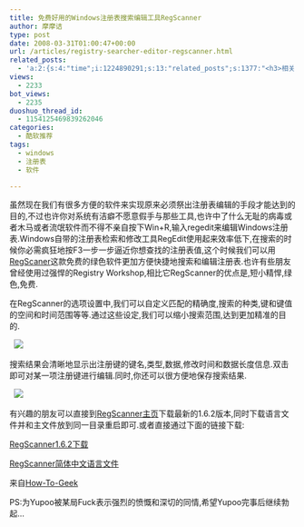 ```yaml
---
title: 免费好用的Windows注册表搜索编辑工具RegScanner
author: 摩摩诘
type: post
date: 2008-03-31T01:00:47+00:00
url: /articles/registry-searcher-editor-regscanner.html
related_posts:
  - 'a:2:{s:4:"time";i:1224890291;s:13:"related_posts";s:1377:"<h3>相关日志</h3><ul class="related_post"><li><a href="http://www.digglife.cn/articles/free-clipboard-manager-clipx.html" title="小巧的Windows剪切板管理器:ClipX">小巧的Windows剪切板管理器:ClipX</a></li><li><a href="http://www.digglife.cn/articles/faster-copy-windows.html" title="加快Windows下的文件复制速度:TeraCopy">加快Windows下的文件复制速度:TeraCopy</a></li><li><a href="http://www.digglife.cn/articles/ppc-freeware-download.html" title="PPC,Windows Mobile手机免费软件下载网站:PPC Freeware">PPC,Windows Mobile手机免费软件下载网站:PPC Freeware</a></li><li><a href="http://www.digglife.cn/articles/task-killer.html" title="Task Killer:快速结束Windows进程">Task Killer:快速结束Windows进程</a></li><li><a href="http://www.digglife.cn/articles/rearrange-taskbar-and-system-tray-with-taskbar-shuffle.html" title="重排任务栏窗口和托盘图标工具Taskbar Shuffle">重排任务栏窗口和托盘图标工具Taskbar Shuffle</a></li><li><a href="http://www.digglife.cn/articles/6-replacement-of-windows-explorer.html" title="替代Windows Explorer的6个软件">替代Windows Explorer的6个软件</a></li><li><a href="http://www.digglife.cn/articles/custom-windows-interface-tools.html" title="9个工具打造焕然一新的Windows界面">9个工具打造焕然一新的Windows界面</a></li></ul>";}'
views:
  - 2233
bot_views:
  - 2235
duoshuo_thread_id:
  - 1154125469839262046
categories:
  - 酷软推荐
tags:
  - windows
  - 注册表
  - 软件

---
```

虽然现在我们有很多方便的软件来实现原来必须祭出注册表编辑的手段才能达到的目的,不过也许你对系统有洁癖不愿意假手与那些工具,也许中了什么无耻的病毒或者木马或者流氓软件而不得不亲自按下Win+R,输入regedit来编辑Windows注册表.Windows自带的注册表检索和修改工具RegEdit使用起来效率低下,在搜索的时候你必需疯狂地按F3一步一步逼近你想查找的注册表值,这个时候我们可以用<a title="RegScaner" href="http://www.nirsoft.net/utils/regscanner.html" target="_blank">RegScaner</a>这款免费的绿色软件更加方便快捷地搜索和编辑注册表.也许有些朋友曾经使用过强悍的Registry Workshop,相比它RegScanner的优点是,短小精悍,绿色,免费.

<!--more-->

在RegScanner的选项设置中,我们可以自定义匹配的精确度,搜索的种类,键和键值的空间和时间范围等等.通过这些设定,我们可以缩小搜索范围,达到更加精准的目的.

&#160; ![][1]

搜索结果会清晰地显示出注册键的键名,类型,数据,修改时间和数据长度信息.双击即可对某一项注册键进行编辑.同时,你还可以很方便地保存搜索结果.

&#160; ![][2]

有兴趣的朋友可以直接到<a title="RegScanner主页" href="http://www.nirsoft.net/utils/regscanner.html" target="_blank">RegScanner主页</a>下载最新的1.6.2版本,同时下载语言文件并和主文件放到同一目录重启即可.或者直接通过下面的链接下载:

<a title="RegScanner1.6.2下载" href="http://www.nirsoft.net/utils/regscanner.zip" target="_blank">RegScanner1.6.2下载</a>

<a title="RegScanner简体中文语言文件" href="http://www.nirsoft.net/utils/trans/regscanner_schinese.zip" target="_blank">RegScanner简体中文语言文件</a>

来自<a href="http://www.howtogeek.com/howto/windows-vista/finding-registry-keys-the-easy-way-in-vista-or-xp/" target="_blank">How-To-Geek</a>

PS:为Yupoo被某局Fuck表示强烈的愤慨和深切的同情,希望Yupoo完事后继续勃起&#8230;

 [1]: https://www.digglife.net/qiniu/2485/image/45232c88b23eaab8556e46533bc53337.jpg
 [2]: https://www.digglife.net/qiniu/2485/image/4daf35236be081393c2aa6d042c888d9.jpg
